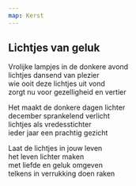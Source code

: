 ```yaml
---
map: Kerst
---
```


## Lichtjes van geluk

Vrolijke lampjes in de donkere avond\
lichtjes dansend van plezier\
wie ooit deze lichtjes uit vond\
zorgt nu voor gezelligheid en vertier

Het maakt de donkere dagen lichter\
december sprankelend verlicht\
lichtjes als vredesstichter\
ieder jaar een prachtig gezicht

Laat de lichtjes in jouw leven\
het leven lichter maken\
met liefde en geluk omgeven\
telkens in verrukking doen raken
